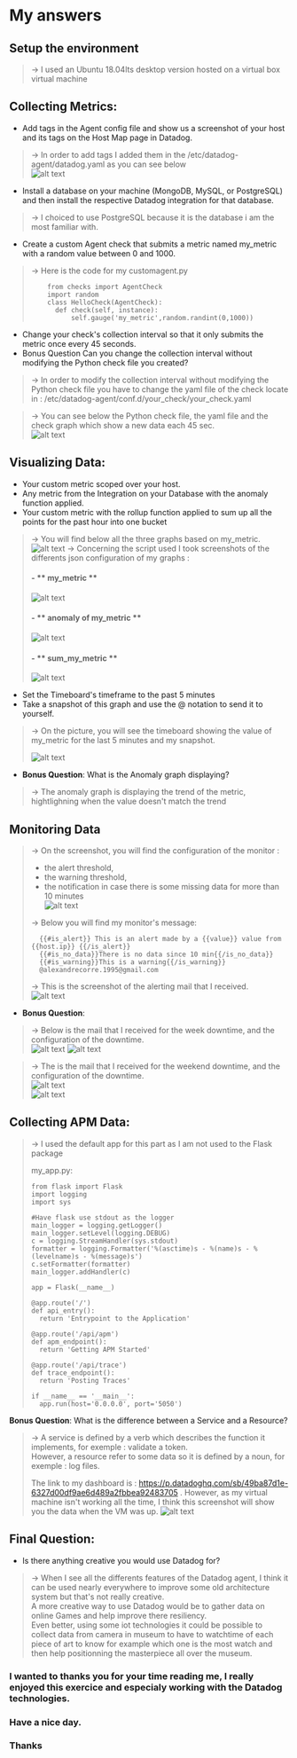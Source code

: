 # My answers 

## Setup the environment

> &rarr; I used an Ubuntu 18.04lts desktop version  hosted on a virtual box virtual machine

## Collecting Metrics:

*  Add tags in the Agent config file and show us a screenshot of your host and its tags on the Host Map page in Datadog.

> &rarr; In order to add tags I added them in the /etc/datadog-agent/datadog.yaml as you can see below  
> ![alt text](https://github.com/Alexandrecorre/hiring-engineers/blob/solutions-engineer/screenshot1.PNG)

*  Install a database on your machine (MongoDB, MySQL, or PostgreSQL) and then install the respective Datadog integration for that database.

> &rarr; I choiced to use PostgreSQL because it is the database i am the most familiar with.  

* Create a custom Agent check that submits a metric named my_metric with a random value between 0 and 1000.

> &rarr; Here is the code for my customagent.py  
> ```
>     from checks import AgentCheck  
>     import random  
>     class HelloCheck(AgentCheck):  
>     	def check(self, instance):  
>     		self.gauge('my_metric',random.randint(0,1000))
> ```

* Change your check's collection interval so that it only submits the metric once every 45 seconds.
* Bonus Question Can you change the collection interval without modifying the Python check file you created?

> &rarr; In order to modify the collection interval without modifying the Python check file you have to change the yaml file of the check locate in : /etc/datadog-agent/conf.d/your_check/your_check.yaml  

> &rarr; You can see below the Python check file, the yaml file and the check graph which show a new data each 45 sec.  
> ![alt text](https://github.com/Alexandrecorre/hiring-engineers/blob/solutions-engineer/screenshot2.PNG)


## Visualizing Data:

* Your custom metric scoped over your host.
* Any metric from the Integration on your Database with the anomaly function applied.
* Your custom metric with the rollup function applied to sum up all the points for the past hour into one bucket

> &rarr; You will find below all the three graphs based on my_metric.  
> ![alt text](https://github.com/Alexandrecorre/hiring-engineers/blob/solutions-engineer/screenshot3.PNG)
> &rarr; Concerning the script used I took screenshots of the differents json configuration of my graphs :  
>
> #### - ** my_metric ** 
> 	![alt text](https://github.com/Alexandrecorre/hiring-engineers/blob/solutions-engineer/my_metric_config.png)
>
> #### - ** anomaly of my_metric ** 
> 	![alt text](https://github.com/Alexandrecorre/hiring-engineers/blob/solutions-engineer/anomaly_config.PNG)
>
> #### - ** sum_my_metric **
>	![alt text](https://github.com/Alexandrecorre/hiring-engineers/blob/solutions-engineer/my_metric_sum_config.PNG)

* Set the Timeboard's timeframe to the past 5 minutes
* Take a snapshot of this graph and use the @ notation to send it to yourself.

> &rarr; On the picture, you will see the timeboard showing the value of my_metric for the last 5 minutes and my snapshot.  
>
> ![alt text](https://github.com/Alexandrecorre/hiring-engineers/blob/solutions-engineer/screenshot4.PNG)

* **Bonus Question**: What is the Anomaly graph displaying?

> &rarr; The anomaly graph is displaying the trend of the metric, hightlighning when the value doesn't match the trend  

## Monitoring Data

> &rarr; On the screenshot, you will find the configuration of the monitor :  
> 	* the alert threshold,  
>	* the warning threshold,  
>	* the notification in case there is some missing data for more than 10 minutes  
> ![alt text](https://github.com/Alexandrecorre/hiring-engineers/blob/solutions-engineer/screenshot5.PNG)
>
> &rarr; Below you will find my monitor's message:  
> ```
>	{{#is_alert}} This is an alert made by a {{value}} value from {{host.ip}} {{/is_alert}} 
>	{{#is_no_data}}There is no data since 10 min{{/is_no_data}} 
>	{{#is_warning}}This is a warning{{/is_warning}} 
>	@alexandrecorre.1995@gmail.com
> ```
> &rarr; This is the screenshot of the alerting mail that I received.  
> ![alt text](https://github.com/Alexandrecorre/hiring-engineers/blob/solutions-engineer/screenshot6.PNG)

* **Bonus Question**:

> &rarr; Below is the mail that I received for the week downtime, and the configuration of the downtime.  
> ![alt text](https://github.com/Alexandrecorre/hiring-engineers/blob/solutions-engineer/screenshot7.PNG) 
> ![alt text](https://github.com/Alexandrecorre/hiring-engineers/blob/solutions-engineer/screenshot7_1.PNG)

> &rarr; The is the mail that I received for the weekend downtime, and the configuration of the downtime.  
> ![alt text](https://github.com/Alexandrecorre/hiring-engineers/blob/solutions-engineer/screenshot8.PNG)  
> ![alt text](https://github.com/Alexandrecorre/hiring-engineers/blob/solutions-engineer/screenshot8_1.PNG) 

## Collecting APM Data:

> &rarr; I used the default app for this part as I am not used to the Flask package  
>
> my_app.py:  
> ```
> from flask import Flask
> import logging
> import sys
>
> #Have flask use stdout as the logger
> main_logger = logging.getLogger()  
> main_logger.setLevel(logging.DEBUG)  
> c = logging.StreamHandler(sys.stdout)  
> formatter = logging.Formatter('%(asctime)s - %(name)s - %(levelname)s - %(message)s')  
> c.setFormatter(formatter)  
> main_logger.addHandler(c)  
>
> app = Flask(__name__)  
>
> @app.route('/')  
> def api_entry():  
>	return 'Entrypoint to the Application'  
>
> @app.route('/api/apm')  
> def apm_endpoint():  
>	return 'Getting APM Started'  
> 
> @app.route('/api/trace')  
> def trace_endpoint():  
>	return 'Posting Traces'  
>
> if __name__ == '__main__':  
>	app.run(host='0.0.0.0', port='5050')  
> ```


**Bonus Question**: What is the difference between a Service and a Resource?

> &rarr; A service is defined by a verb which describes the function it implements, for exemple : validate a token.  
However, a resource refer to some data so it is defined by a noun, for exemple : log files.  
>
> The link to my dashboard is : https://p.datadoghq.com/sb/49ba87d1e-6327d00df9ae6d489a2fbbea92483705 .
> However, as my virtual machine isn't working all the time, I think this screenshot will show you the data when the VM was up.
> ![alt text](https://github.com/Alexandrecorre/hiring-engineers/blob/solutions-engineer/screenshot9.png) 

## Final Question:

* Is there anything creative you would use Datadog for?

> &rarr; When I see all the differents features of the Datadog agent, I think it can be used nearly everywhere to improve some old architecture system but that's not really creative.  
> A more creative way to use Datadog would be to gather data on online Games and help improve there resiliency.  
> Even better, using some iot technologies it could be possible to collect data from camera in museum to have to watchtime of each piece of art to know for example which one is the most watch and then help positionning the masterpiece all over the museum.

### I wanted to thanks you for your time reading me, I really enjoyed this exercice and especialy working with the Datadog technologies.
### Have a nice day.
### Thanks